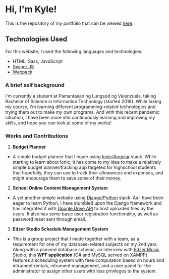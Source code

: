 # Hi, I'm Kyle!
This is the repository of my portfolio that can be viewed [here](https://christiankyleching.imfast.io/).

## Technologies Used
For this website, I used the following languages and technologies:
+ HTML, Sass, JavaScript
+ [Swiper JS](https://swiperjs.com/)
+ [Webpack](https://webpack.js.org/)

### A brief self background
I'm currently a student at Pamantasan ng Lungsod ng Valenzuela, taking Bachelor of Science in Information Technology (started 2018). While taking my course, I'm learning different programming-related technologies and trying them out to make my own programs. And with this recent pandemic situation, I have been more into continuously learning and improving my skills, and hope you can look at some of my works!

### Works and Contributions
1. __Budget Planner__
  * A simple budget planner that I made using [Ionic](https://ionicframework.com/)/[Angular](https://angular.io/) stack. While starting to learn about Ionic, it has come to my idea to make a relatively simple budget planner/tracking app targeted for highschool students that hopefully, they can use to track their allowances and expenses, and might encourage them to save some of their money.
  
2. __School Online Content Management System__
  * A yet another simple website using [Django](https://www.djangoproject.com/)/[Python](https://www.python.org/) stack. As I have been eager to learn Python, I have stumbled upon the Django framework and has integrated it with [Google Drive API](https://developers.google.com/drive/) to host uploaded files by the users. It also has some basic user registration functionality, as well as password reset sent through email.
  
3. __Edzer Studio Schedule Management System__
  * This is a group project that I made together with a team, as a requirement for one of my database-related subjects on my 2nd year. Along with a planned database schema, an interview with [Edzer Music Studio](https://www.facebook.com/EDZERSTUDIO/), this **WPF application** (C# and MySQL served on XAMPP) features a scheduling system with fees computation based on hours and intrument rentals, intrument management, and a user panel for the administrator to assign other users with less privileges to the system.
